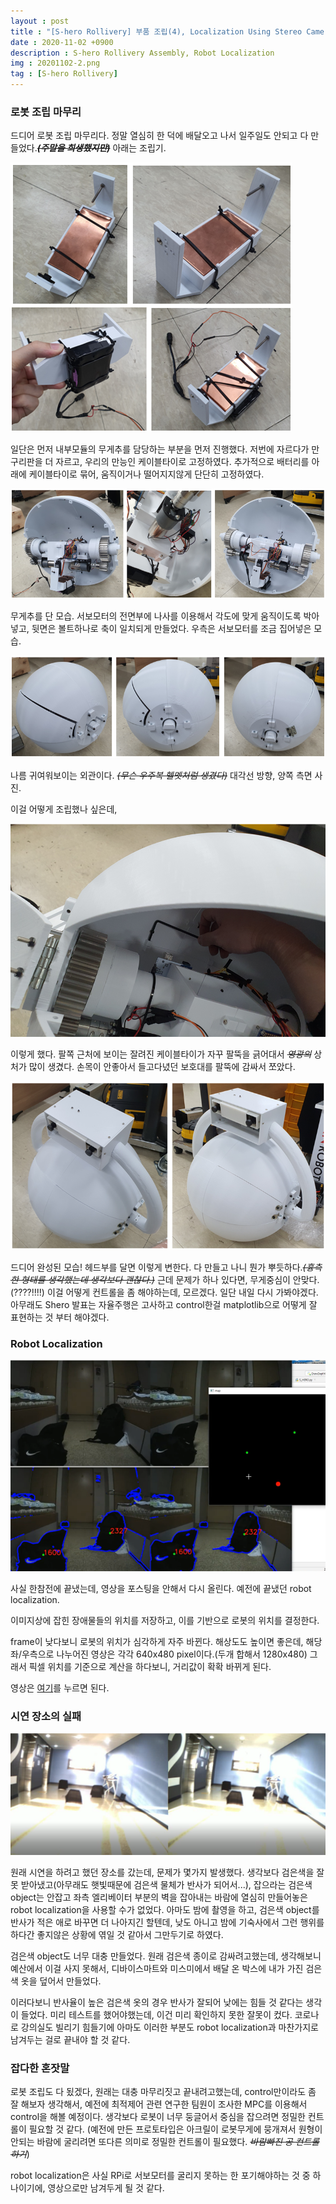 ```yaml
---
layout : post
title : "[S-hero Rollivery] 부품 조립(4), Localization Using Stereo Camera"
date : 2020-11-02 +0900
description : S-hero Rollivery Assembly, Robot Localization
img : 20201102-2.png
tag : [S-hero Rollivery]
---
```


### 로봇 조립 마무리

 드디어 로봇 조립 마무리다. 정말 열심히 한 덕에 배달오고 나서 일주일도 안되고 다 만들었다.~~__*(주말을 희생했지만)*__~~  아래는 조립기.

![img1](https://raw.githubusercontent.com/ReaperMaKNaE/reapermaknae.github.io/main/assets/img/20201102-1.png)

 일단은 먼저 내부모듈의 무게추를 담당하는 부분을 먼저 진행했다. 저번에 자르다가 만 구리판을 더 자르고, 우리의 만능인 케이블타이로 고정하였다. 추가적으로 배터리를 아래에 케이블타이로 묶어, 움직이거나 떨어지지않게 단단히 고정하였다.

![img2](https://raw.githubusercontent.com/ReaperMaKNaE/reapermaknae.github.io/main/assets/img/20201102-2.png)

  무게추를 단 모습. 서보모터의 전면부에 나사를 이용해서 각도에 맞게 움직이도록 박아넣고, 뒷면은 볼트하나로 축이 일치되게 만들었다. 우측은 서보모터를 조금 집어넣은 모습.

![img3](https://raw.githubusercontent.com/ReaperMaKNaE/reapermaknae.github.io/main/assets/img/20201102-3.png)

 나름 귀여워보이는 외관이다. ~~*(무슨 우주복 헬멧처럼 생겼다)*~~  대각선 방향, 양쪽 측면 사진.

 이걸 어떻게 조립했나 싶은데,

![img5](https://raw.githubusercontent.com/ReaperMaKNaE/reapermaknae.github.io/main/assets/img/20201102-5.png)

 이렇게 했다. 팔쪽 근처에 보이는 잘려진 케이블타이가 자꾸 팔뚝을 긁어대서 ~~*영광의*~~ 상처가 많이 생겼다. 손목이 안좋아서 들고다녔던 보호대를 팔뚝에 감싸서 쪼았다.

![img4](https://raw.githubusercontent.com/ReaperMaKNaE/reapermaknae.github.io/main/assets/img/20201102-4.png)

 드디어 완성된 모습! 헤드부를 달면 이렇게 변한다. 다 만들고 나니 뭔가 뿌듯하다.~~*(흉측한 형태를 생각했는데 생각보다 괜찮다.)*~~ 근데 문제가 하나 있다면, 무게중심이 안맞다.(????!!!!) 이걸 어떻게 컨트롤을 좀 해야하는데, 모르겠다. 일단 내일 다시 가봐야겠다. 아무래도 Shero 발표는 자율주행은 고사하고 control한걸 matplotlib으로 어떻게 잘 표현하는 것 부터 해야겠다.



### Robot Localization

![img6](https://raw.githubusercontent.com/ReaperMaKNaE/reapermaknae.github.io/main/assets/img/20201102-6.png)

 사실 한참전에 끝냈는데, 영상을 포스팅을 안해서 다시 올린다. 예전에 끝냈던 robot localization.

 이미지상에 잡힌 장애물들의 위치를 저장하고, 이를 기반으로 로봇의 위치를 결정한다.

 frame이 낮다보니 로봇의 위치가 심각하게 자주 바뀐다. 해상도도 높이면 좋은데, 해당 좌/우측으로 나누어진 영상은 각각 640x480 pixel이다.(두개 합해서 1280x480) 그래서 픽셀 위치를 기준으로 계산을 하다보니, 거리값이 확확 바뀌게 된다.

 영상은 [여기](https://youtu.be/2wIcQSHwR0g)를 누르면 된다.



### 시연 장소의 실패

![img7](https://raw.githubusercontent.com/ReaperMaKNaE/reapermaknae.github.io/main/assets/img/20201102-7.png)

 원래 시연을 하려고 했던 장소를 갔는데, 문제가 몇가지 발생했다. 생각보다 검은색을 잘 못 받아냈고(아무래도 햇빛때문에 검은색 물체가 반사가 되어서...), 잡으라는 검은색 object는 안잡고 좌측 엘리베이터 부분의 벽을 잡아내는 바람에 열심히 만들어놓은 robot localization을 사용할 수가 없었다. 아마도 밤에 촬영을 하고, 검은색 object를 반사가 적은 애로 바꾸면 더 나아지긴 할텐데, 낮도 아니고 밤에 기숙사에서 그런 행위를 하다간 좋지않은 상황에 엮일 것 같아서 그만두기로 하였다.

 검은색 object도 너무 대충 만들었다. 원래 검은색 종이로 감싸려고했는데, 생각해보니 예산에서 이걸 사지 못해서, 디바이스마트와 미스미에서 배달 온 박스에 내가 가진 검은색 옷을 덮어서 만들었다.

 이러다보니 반사율이 높은 검은색 옷의 경우 반사가 잘되어 낮에는 힘들 것 같다는 생각이 들었다. 미리 테스트를 했어야했는데, 이건 미리 확인하지 못한 잘못이 컸다. 코로나로 강의실도 빌리기 힘들기에 아마도 이러한 부분도 robot localization과 마찬가지로 남겨두는 걸로 끝내야 할 것 같다.



### 잡다한 혼잣말



 로봇 조립도 다 됬겠다, 원래는 대충 마무리짓고 끝내려고했는데, control만이라도 좀 잘 해보자 생각해서, 예전에 최적제어 관련 연구한 팀원이 조사한 MPC를 이용해서 control을 해볼 예정이다. 생각보다 로봇이 너무 둥글어서 중심을 잡으려면 정밀한 컨트롤이 필요할 것 같다. (예전에 만든 프로토타입은 아크릴이 로봇무게에 뭉개져서 원형이 안되는 바람에 굴리려면 또다른 의미로 정밀한 컨트롤이 필요했다. ~~*바람빠진 공 컨트롤하기*~~)

 robot localization은 사실 RPi로 서보모터를 굴리지 못하는 한 포기해야하는 것 중 하나이기에, 영상으로만 남겨두게 될 것 같다.